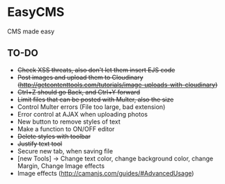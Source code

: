 # EasyCMS
CMS made easy

## TO-DO

 - ~~Check XSS threats, also don't let them insert EJS code~~
 - ~~Post images and upload them to Cloudinary (http://getcontenttools.com/tutorials/image-uploads-with-cloudinary)~~
 - ~~Ctrl+Z should go Back, and Ctrl+Y forward~~
 - ~~Limit files that can be posted with Multer, also the size~~
 - Control Multer errors (File too large, bad extension)
 - Error control at AJAX when uploading photos
 - New button to remove styles of text
 - Make a function to ON/OFF editor
 - ~~Delete styles with toolbar~~
 - ~~Justify text tool~~
 - Secure new tab, when saving file
 - [new Tools] -> Change text color, change background color, change Margin, Change Image effects
 - Image effects (http://camanjs.com/guides/#AdvancedUsage)
